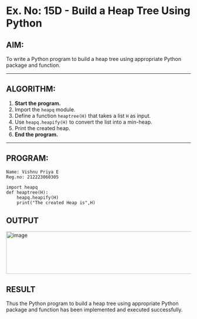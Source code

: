 # Ex. No: 15D - Build a Heap Tree Using Python

## AIM:
To write a Python program to build a heap tree using appropriate Python package and function.

---

## ALGORITHM:

1. **Start the program.**
2. Import the `heapq` module.
3. Define a function `heaptree(H)` that takes a list `H` as input.
4. Use `heapq.heapify(H)` to convert the list into a min-heap.
5. Print the created heap.
6. **End the program.**

---

## PROGRAM:

```
Name: Vishnu Priya E
Reg.no: 212223060305

import heapq
def heaptree(H):
    heapq.heapify(H)
    print("The created Heap is",H)
```

## OUTPUT

<img width="897" height="116" alt="image" src="https://github.com/user-attachments/assets/9aa7b74a-faa9-4fd7-9174-390e625311e1" />

## RESULT
Thus the Python program to build a heap tree using appropriate Python package and function has been implemented and executed successfully.
